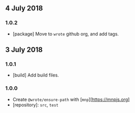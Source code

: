 ## 4 July 2018

### 1.0.2

- [package] Move to `wrote` github org, and add tags.

## 3 July 2018

### 1.0.1

- [build] Add build files.

### 1.0.0

- Create `@wrote/ensure-path` with [`mnp`][https://mnpjs.org]
- [repository]: `src`, `test`
